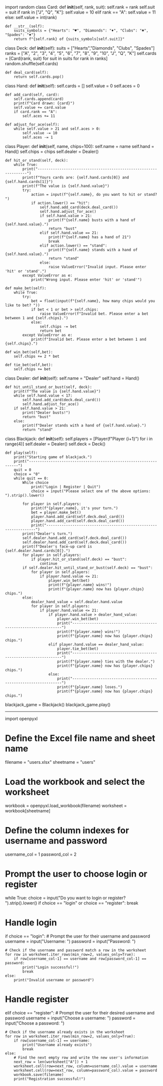 import random
class Card:
    def __init__(self, rank, suit):
        self.rank = rank
        self.suit = suit
        if rank in ["J", "Q", "K"]:
            self.value = 10
        elif rank == "A":
            self.value = 11
        else:
            self.value = int(rank)

    def __str__(self):
        suits_symbols = {"Hearts": "♥", "Diamonds": "♦", "Clubs": "♣", "Spades": "♠"}
        return f"{self.rank} of {suits_symbols[self.suit]}"

class Deck:
    def __init__(self):
        suits = ["Hearts","Diamonds", "Clubs", "Spades"]
        ranks = ["A", "2", "3", "4", "5", "6", "7", "8", "9", "10", "J", "Q", "K"]
        self.cards = [Card(rank, suit) for suit in suits for rank in ranks]
        random.shuffle(self.cards)

    def deal_card(self):
        return self.cards.pop()

class Hand:
    def __init__(self):
        self.cards = []
        self.value = 0
        self.aces = 0

    def add_card(self, card):
        self.cards.append(card)
        print(f"Card drawn: {card}")
        self.value += card.value
        if card.rank == "A":
            self.aces += 11

    def adjust_for_ace(self):
        while self.value > 21 and self.aces > 0:
            self.value -= 10
            self.aces -= 1

class Player:
    def __init__(self, name, chips=100):
        self.name = name
        self.hand = Hand()
        self.chips = chips
        self.dealer = Dealer()

    def hit_or_stand(self, deck):
        while True:
            print("-----------------------------------------------------------------")
            print(f"Yours cards are: {self.hand.cards[0]} and {self.hand.cards[1]}")
            print(f"The value is {self.hand.value}")
            try:
                action = input(f"{self.name}, do you want to hit or stand? ")
                if action.lower() == "hit":
                    self.hand.add_card(deck.deal_card())
                    self.hand.adjust_for_ace()
                    if self.hand.value > 21:
                        print(f"{self.name} busts with a hand of {self.hand.value}.")
                        return "bust"
                    elif self.hand.value == 21:
                        print(f"{self.name} has a hand of 21")
                        break
                    elif action.lower() == "stand":
                        print(f"{self.name} stands with a hand of {self.hand.value}.")
                        return "stand"
                    else:
                        raise ValueError("Invalid input. Please enter 'hit' or 'stand'.")
            except ValueError as e:
                print("Wrong input. Please enter 'hit' or 'stand'")

    def make_bet(self):
        while True:
            try:
                bet = float(input(f"{self.name}, how many chips would you like to bet? "))
                if bet < 1 or bet > self.chips:
                    raise ValueError(f"Invalid bet. Please enter a bet between 1 and {self.chips}.")
                else:
                    self.chips -= bet
                    return bet
            except ValueError as e:
                print(f"Invalid bet. Please enter a bet between 1 and {self.chips}.")

    def win_bet(self,bet):
        self.chips += 2 * bet

    def tie_bet(self,bet):
        self.chips += bet
        
class Dealer:
    def __init__(self):
        self.name = "Dealer"
        self.hand = Hand()

    def hit_until_stand_or_bust(self, deck):
        print(f"The value is {self.hand.value}")
        while self.hand.value < 17:
            self.hand.add_card(deck.deal_card())
            self.hand.adjust_for_ace()
        if self.hand.value > 21:
            print("Dealer busts!")
            return "bust"
        else:
            print(f"Dealer stands with a hand of {self.hand.value}.")
            return "stand"
class Blackjack:
    def __init__(self):
        self.players = [Player(f"Player {i+1}") for i in range(4)]
        self.dealer = Dealer()
        self.deck = Deck()

    def play(self):
        print("Starting game of blackjack.")
        print("-----------------------------------------------------------------")
        quit = 0
        choice = "0"
        while quit == 0:
            While choice
                print("Login | Register | Quit")
                choice = input("Please select one of the above options: ").strip().lower()
            
            for player in self.players:
                print(f"{player.name}, it's your turn.")
                bet = player.make_bet()
                player.hand.add_card(self.deck.deal_card())
                player.hand.add_card(self.deck.deal_card())
                print("-----------------------------------------------------------------")
            print("Dealer's turn.")
            self.dealer.hand.add_card(self.deck.deal_card())
            self.dealer.hand.add_card(self.deck.deal_card())
            print(f"Dealer's face-up card is {self.dealer.hand.cards[0]}.")
            for player in self.players:
                if player.hit_or_stand(self.deck) == "bust":
                    continue
            if self.dealer.hit_until_stand_or_bust(self.deck) == "bust":
                for player in self.players:
                    if player.hand.value <= 21:
                        player.win_bet(bet)
                        print(f"{player.name} wins!")
                        print(f"{player.name} now has {player.chips} chips.")
            else:
                dealer_hand_value = self.dealer.hand.value
                for player in self.players:
                    if player.hand.value <= 21:
                        if player.hand.value > dealer_hand_value:
                            player.win_bet(bet)
                            print("-----------------------------------------------------------------")
                            print(f"{player.name} wins!")
                            print(f"{player.name} now has {player.chips} chips.")
                        elif player.hand.value == dealer_hand_value:
                            player.tie_bet(bet)
                            print("-----------------------------------------------------------------")
                            print(f"{player.name} ties with the dealer.")
                            print(f"{player.name} now has {player.chips} chips.")
                        else:
                            print("-----------------------------------------------------------------")
                            print(f"{player.name} loses.")
                            print(f"{player.name} now has {player.chips} chips.")
blackjack_game = Blackjack()
blackjack_game.play()


-----------------------------------------------------------------------------------------------------------------------------------------------------------------------


import openpyxl

# Define the Excel file name and sheet name
filename = "users.xlsx"
sheetname = "users"

# Load the workbook and select the worksheet
workbook = openpyxl.load_workbook(filename)
worksheet = workbook[sheetname]

# Define the column indexes for username and password
username_col = 1
password_col = 2

# Prompt the user to choose login or register
while True:
    choice = input("Do you want to login or register? ").strip().lower()
    if choice == "login" or choice == "register":
        break

# Handle login
if choice == "login":
    # Prompt the user for their username and password
    username = input("Username: ")
    password = input("Password: ")

    # Check if the username and password match a row in the worksheet
    for row in worksheet.iter_rows(min_row=2, values_only=True):
        if row[username_col-1] == username and row[password_col-1] == password:
            print("Login successful!")
            break
    else:
        print("Invalid username or password")

# Handle register
elif choice == "register":
    # Prompt the user for their desired username and password
    username = input("Choose a username: ")
    password = input("Choose a password: ")

    # Check if the username already exists in the worksheet
    for row in worksheet.iter_rows(min_row=2, values_only=True):
        if row[username_col-1] == username:
            print("Username already exists")
            break
    else:
        # Find the next empty row and write the new user's information
        next_row = len(worksheet["A"]) + 1
        worksheet.cell(row=next_row, column=username_col).value = username
        worksheet.cell(row=next_row, column=password_col).value = password
        workbook.save(filename)
        print("Registration successful!")


